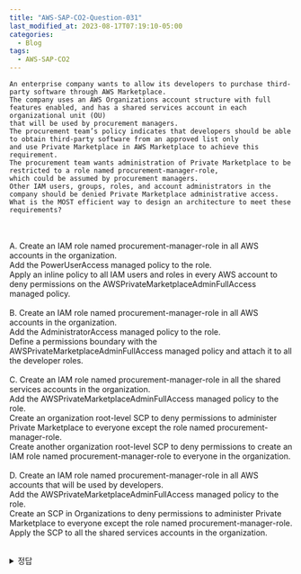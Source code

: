 ```yaml
---
title: "AWS-SAP-CO2-Question-031"
last_modified_at: 2023-08-17T07:19:10-05:00
categories:
  - Blog
tags:
  - AWS-SAP-CO2
---
```


```
An enterprise company wants to allow its developers to purchase third-party software through AWS Marketplace.  
The company uses an AWS Organizations account structure with full features enabled, and has a shared services account in each organizational unit (OU)  
that will be used by procurement managers.  
The procurement team’s policy indicates that developers should be able to obtain third-party software from an approved list only  
and use Private Marketplace in AWS Marketplace to achieve this requirement.   
The procurement team wants administration of Private Marketplace to be restricted to a role named procurement-manager-role,  
which could be assumed by procurement managers.  
Other IAM users, groups, roles, and account administrators in the company should be denied Private Marketplace administrative access.  
What is the MOST efficient way to design an architecture to meet these requirements?
```
<br/><br/>
A. Create an IAM role named procurement-manager-role in all AWS accounts in the organization.   
   Add the PowerUserAccess managed policy to the role.  
   Apply an inline policy to all IAM users and roles in every AWS account to deny permissions on the AWSPrivateMarketplaceAdminFullAccess managed policy.
<br/><br/>
B. Create an IAM role named procurement-manager-role in all AWS accounts in the organization.  
   Add the AdministratorAccess managed policy to the role.  
   Define a permissions boundary with the AWSPrivateMarketplaceAdminFullAccess managed policy and attach it to all the developer roles.
<br/><br/>
C. Create an IAM role named procurement-manager-role in all the shared services accounts in the organization.  
   Add the AWSPrivateMarketplaceAdminFullAccess managed policy to the role.  
   Create an organization root-level SCP to deny permissions to administer Private Marketplace to everyone except the role named procurement-manager-role.  
   Create another organization root-level SCP to deny permissions to create an IAM role named procurement-manager-role to everyone in the organization.
<br/><br/>
D. Create an IAM role named procurement-manager-role in all AWS accounts that will be used by developers.  
   Add the AWSPrivateMarketplaceAdminFullAccess managed policy to the role.  
   Create an SCP in Organizations to deny permissions to administer Private Marketplace to everyone except the role named procurement-manager-role.  
   Apply the SCP to all the shared services accounts in the organization.
<br/><br/>
<details>
  <summary>정답</summary>
  site: D, community: C(96%)
  <br/>
  가장 효율적인 방안을 찾는 것임, 필요한 role을 생성하고 shared service account에 생성된 role을 할당.  
  <br/>
  adding the AWSPrivateMarketplaceAdminFullAccess managed policy to the role, the procurement managers will have the necessary permissions to administer Private Marketplace
  <br/>
  D라고 하는 의견도 있음 -> 근거 (https://aws.amazon.com/blogs/awsmarketplace/controlling-access-to-a-well-architected-private-marketplace-using-iam-and-aws-organizations/)
</deatils>
